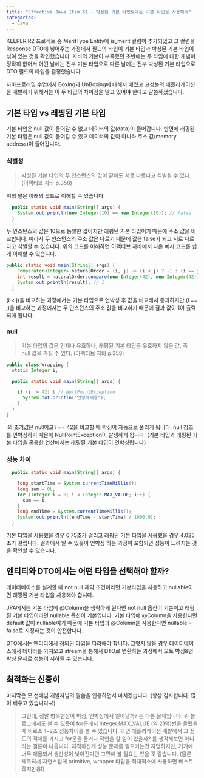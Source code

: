 ```yaml
---
title: "Effective Java Item 61 - 박싱된 기본 타입보다는 기본 타입을 사용해라"
categories:
  - Java
---
```


KEEPER R2 프로젝트 중 MeritType Entity에 is_merit 컬럼이 추가되었고 그 컬럼을 Response DTO에 넣어주는 과정에서 필드의 타입이 기본 타입과 박싱된 기본 타입이 섞여 있는 것을 확인했습니다. 자바의 기본이 부족했던 초반에는 두 타입에 대한 개념이 정확히 없어서 어떤 날에는 전부 기본 타입으로 다른 날에는 전부 박싱된 기본 타입으로 DTO 필드의 타입을 결정했습니다. 

자바프로래밍 수업에서 Boxing과 UnBoxing에 대해서 배웠고 고성능의 애플리케이션을 개발하기 위해서는 이 두 타입의 차이점을 알고 있어야 한다고 말씀하셨습니다.

## 기본 타입 vs 래핑된 기본 타입
기본 타입은 null 값이 들어갈 수 없고 데이터의 값(data)이 들어갑니다. 반면에 래핑된 기본 타입은 null 값이 들어갈 수 있고 데이터의 값이 아니라 주소 값(memory address)이 들어갑니다.


### 식별성
> 박싱된 기본 타입의 두 인스턴스의 값이 같아도 서로 다르다고 식별될 수 있다. (이펙티브 자바 p.358)

위의 말은 아래의 코드로 이해할 수 있습니다.

~~~java
  public static void main(String[] args) {
    System.out.println(new Integer(10) == new Integer(10)); // false
  }
~~~

두 인스턴스의 값은 10으로 동일한 값이지만 래핑된 기본 타입이기 때문에 주소 값을 비교합니다. 따라서 두 인스턴스의 주소 값은 다르기 때문에 값은 false가 되고 서로 다르다고 식별할 수 있습니다. 위의 코드를 이해하면 이펙티브 자바에서 나온 예시 코드를 쉽게 이해할 수 있습니다.

~~~java
public static void main(String[] args) {
    Comparator<Integer> naturalOrder = (i, j) -> (i < j) ? -1 : (i == j ? 0 : 1);
    int result = naturalOrder.compare(new Integer(42), new Integer(42));
    System.out.println(result); // 1
  }
~~~

(i < j)을 비교하는 과정에서는 기본 타입으로 언박싱 후 값을 비교해서 통과하지만 (i == j)을 비교하는 과정에서는 두 인스턴스의 주소 값을 비교하기 때문에 결과 값이 1이 출력되게 됩니다.


### null
> 기본 타입의 값은 언제나 유효하나, 래핑된 기본 타입은 유효하지 않은 값, 즉 null 값을 가질 수 있다. (이펙티브 자바 p.358)

~~~java
public class Wrapping {
  static Integer i;

  public static void main(String[] args) {

    if (i != 42) { // NullPointException
      System.out.println("안녕하세용");
    }
  }
}
~~~
i의 초기값은 null이고 i == 42을 비교할 때 박싱이 자동으로 풀리게 됩니다. null 참조를 언박싱하기 때문에 NullPointException이 발생하게 됩니다. (기본 타입과 래핑된 기본 타입을 혼용한 연산에서는 래핑된 기본 타입이 언박싱됩니다)


### 성능 차이
~~~java
  public static void main(String[] args) {

    long startTime = System.currentTimeMillis();
    long sum = 0L;
    for (Integer i = 0; i < Integer.MAX_VALUE; i++) {
      sum += i;
    }
    long endTime = System.currentTimeMillis();
    System.out.println((endTime - startTime) / 1000.0);
  }
~~~

기본 타입을 사용했을 경우 0.75초가 걸리고 래핑된 기본 타입을 사용했을 경우 4.025초가 걸립니다. 결과에서 알 수 있듯이 언박싱 하는 과정이 포함되면 성능이 느려지는 것을 확인할 수 있습니다.


## 엔티티와 DTO에서는 어떤 타입을 선택해야 할까?
데이터베이스를 설계할 때 not null 제약 조건이라면 기본타입을 사용하고 nullable이면 래핑된 기본 타입을 사용해야 합니다.

JPA에서는 기본 타입에 @Column을 생략하게 된다면 not null 옵션이 기본이고 래핑된 기본 타입이라면 nullable 옵션이 기본입니다. 기본 타입에 @Column을 사용한다면 default 값이 nullable이기 때문에 기본 타입과 @Column을 사용한다면 nullable = false로 지정하는 것이 안전합니다.

DTO에서는 엔티티에서 정의된 타입을 따라해야 합니다. 그렇지 않을 경우 데이터베이스에서 데이터를 가져오고 stream을 통해서 DTO로 변환하는 과정에서 오토 박싱&언박싱 문제로 성능이 저하될 수 있습니다.


## 최적화는 신중히
마지막은 모 선배님 개발자님의 말씀을 인용하면서 마치겠습니다. (항상 감사합니다. 많이 배우고 있습니다~!)

> 그런데, 정말 병목현상이 박싱, 언박싱에서 일어날까? 는 다른 문제입니다. 위 블로그에서도 볼 수 있듯이 for문에서 Integer.MAX_VALUE (약 21억)번을 돌렸을 때 비로소 1~2초 성능차이를 볼 수 있습니다. 과연 애플리케이션 개발에서 그 정도의 객체를 가지고 for문을 돌거나 작업을 할 일이 있을까? 를 생각해보면 아니라는 결론이 나옵니다. 지적하신게 성능 문제를 일으키는건 자명하지만, 거기에 너무 매몰되서 생산성이 낮아진다면 고민해 볼 필요는 있을 것 같습니다. (물론 체득되서 자연스럽게 primitive, wrapper 타입을 적재적소에 사용하면 베스트겠지만용!)










